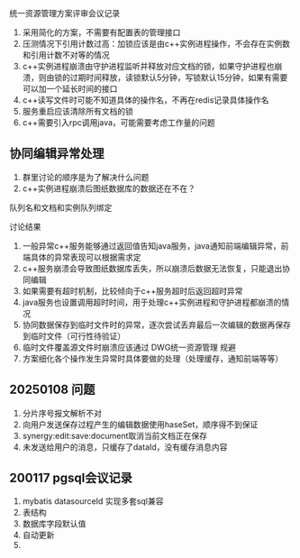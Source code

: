 统一资源管理方案评审会议记录
1. 采用简化的方案，不需要有配置表的管理接口 
2. 压测情况下引用计数过高：加锁应该是由c++实例进程操作，不会存在实例数和引用计数不对等的情况
3. c++实例进程崩溃由守护进程监听并释放对应文档的锁，如果守护进程也崩溃，则由锁的过期时间释放，读锁默认5分钟，写锁默认15分钟，如果有需要可以加一个延长时间的接口
4. c++读写文件时可能不知道具体的操作名，不再在redis记录具体操作名
5. 服务重启应该清除所有文档的锁
6. c++需要引入rpc调用java，可能需要考虑工作量的问题



## 协同编辑异常处理 

1. 群里讨论的顺序是为了解决什么问题
2. c++实例进程崩溃后图纸数据库的数据还在不在？


队列名和文档和实例队列绑定


讨论结果
1. 一般异常c++服务能够通过返回值告知java服务，java通知前端编辑异常，前端具体的异常表现可以根据需求定
2. c++服务崩溃会导致图纸数据库丢失，所以崩溃后数据无法恢复，只能退出协同编辑
3. 如果需要有超时机制，比较倾向于c++服务超时后返回超时异常
4. java服务也设置调用超时时间，用于处理c++实例进程和守护进程都崩溃的情况
5. 协同数据保存到临时文件时的异常，逐次尝试丢弃最后一次编辑的数据再保存到临时文件（可行性待验证）
6. 临时文件覆盖源文件时崩溃应该通过 DWG统一资源管理 规避
7. 方案细化各个操作发生异常时具体要做的处理（处理缓存，通知前端等等）


## 20250108 问题

1. 分片序号报文解析不对
2. 向用户发送保存过程产生的编辑数据使用haseSet，顺序得不到保证
3. synergy:edit:save:document取消当前文档正在保存
4. 未发送给用户的消息，只缓存了dataId，没有缓存消息内容

## 200117 pgsql会议记录

1. mybatis datasourceId 实现多套sql兼容
2. 表结构
3. 数据库字段默认值
4. 自动更新
5. 
